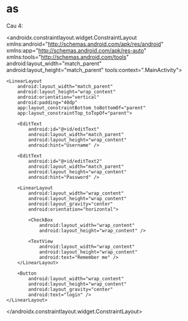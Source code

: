 # as

Cau 4: 

<?xml version="1.0" encoding="utf-8"?>
<androidx.constraintlayout.widget.ConstraintLayout xmlns:android="http://schemas.android.com/apk/res/android"
    xmlns:app="http://schemas.android.com/apk/res-auto"
    xmlns:tools="http://schemas.android.com/tools"
    android:layout_width="match_parent"
    android:layout_height="match_parent"
    tools:context=".MainActivity">

    <LinearLayout
        android:layout_width="match_parent"
        android:layout_height="wrap_content"
        android:orientation="vertical"
        android:padding="40dp"
        app:layout_constraintBottom_toBottomOf="parent"
        app:layout_constraintTop_toTopOf="parent">

        <EditText
            android:id="@+id/editText"
            android:layout_width="match_parent"
            android:layout_height="wrap_content"
            android:hint="Username" />

        <EditText
            android:id="@+id/editText2"
            android:layout_width="match_parent"
            android:layout_height="wrap_content"
            android:hint="Password" />

        <LinearLayout
            android:layout_width="wrap_content"
            android:layout_height="wrap_content"
            android:layout_gravity="center"
            android:orientation="horizontal">

            <CheckBox
                android:layout_width="wrap_content"
                android:layout_height="wrap_content" />

            <TextView
                android:layout_width="wrap_content"
                android:layout_height="wrap_content"
                android:text="Remember me" />
        </LinearLayout>

        <Button
            android:layout_width="wrap_content"
            android:layout_height="wrap_content"
            android:layout_gravity="center"
            android:text="login" />
    </LinearLayout>



</androidx.constraintlayout.widget.ConstraintLayout>
